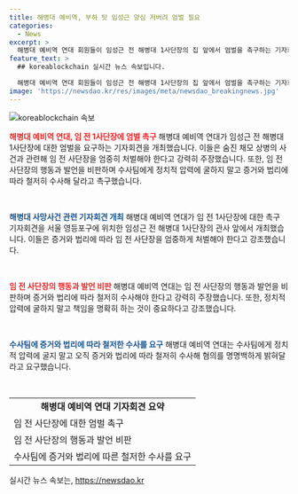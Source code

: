 ```yaml
---
title: 해병대 예비역, 부하 탓 임성근 양심 저버려 엄벌 필요
categories:
  - News
excerpt: >
  해병대 예비역 연대 회원들이 임성근 전 해병대 1사단장의 집 앞에서 엄벌을 촉구하는 기자회견을 했다. 사건과 관련해 증거와 법리에 따라 임 전 사단장을 엄정하게 처벌해야 한다고 밝히고, 책임을 피하는 행위와 증인 선서 거부를 강력히 비판했다. 또한, 정치적 압력에 굴지 말고 오직 증거와 법리에 따라 수사해 혐의를 명백히 밝혀야 한다고 주장했다.
feature_text: >
  ## koreablockchain 실시간 뉴스 속보입니다.

  해병대 예비역 연대 회원들이 임성근 전 해병대 1사단장의 집 앞에서 엄벌을 촉구하는 기자회견을 했다. 사건과 관련해 증거와 법리에 따라 임 전 사단장을 엄정하게 처벌해야 한다고 밝히고, 책임을 피하는 행위와 증인 선서 거부를 강력히 비판했다. 또한, 정치적 압력에 굴지 말고 오직 증거와 법리에 따라 수사해 혐의를 명백히 밝혀야 한다고 주장했다.
image: 'https://newsdao.kr/res/images/meta/newsdao_breakingnews.jpg'
---
```


<p><img src="https://newsdao.kr/res/images/meta/newsdao_breakingnews.jpg" alt="koreablockchain 속보" /></p>

<p><b><span style="color: #ee2323;">해병대 예비역 연대, 임 전 1사단장에 엄벌 촉구</span></b>
해병대 예비역 연대가 임성근 전 해병대 1사단장에 대한 엄벌을 요구하는 기자회견을 개최했습니다. 이들은 숨진 채모 상병의 사건과 관련해 임 전 사단장을 엄중히 처벌해야 한다고 강력히 주장했습니다. 또한, 임 전 사단장의 행동과 발언을 비판하며 수사팀에게 정치적 압력에 굴하지 말고 증거와 법리에 따라 철저히 수사해 달라고 촉구했습니다.</p>

<p data-ke-size="size16">&nbsp;</p>

<p><b><span style="color: #1a5490;">해병대 사망사건 관련 기자회견 개최</span></b>
해병대 예비역 연대가 임 전 1사단장에 대한 촉구 기자회견을 서울 영등포구에 위치한 임성근 전 해병대 1사단장의 관사 앞에서 개최했습니다. 이들은 증거와 법리에 따라 임 전 사단장을 엄중하게 처벌해야 한다고 강조했습니다.</p>

<p data-ke-size="size16">&nbsp;</p>

<p><b><span style="color: #ee2323;">임 전 사단장의 행동과 발언 비판</span></b>
해병대 예비역 연대는 임 전 사단장의 행동과 발언을 비판하며 증거와 법리에 따라 철저히 수사해야 한다고 강력히 주장했습니다. 또한, 정치적 압력에 굴하지 말고 책임을 명확히 하는 것이 중요하다고 강조했습니다.</p>

<p data-ke-size="size16">&nbsp;</p>

<p><b><span style="color: #1a5490;">수사팀에 증거와 법리에 따라 철저한 수사를 요구</span></b>
해병대 예비역 연대는 수사팀에게 정치적 압력에 굴지 말고 오직 증거와 법리에 따라 철저히 수사해 혐의를 명명백하게 밝혀달라고 요구했습니다.</p>

<p data-ke-size="size16">&nbsp;</p>

<table>
  <tbody>
    <tr>
      <td style="text-align: center; height: 17px;"><b>해병대 예비역 연대 기자회견 요약</b></td>
    </tr>
    <tr>
      <td style="text-align: left; height: 17px;">임 전 사단장에 대한 엄벌 촉구</td>
    </tr>
    <tr>
      <td style="text-align: left; height: 17px;">임 전 사단장의 행동과 발언 비판</td>
    </tr>
    <tr>
      <td style="text-align: left; height: 17px;">수사팀에 증거와 법리에 따른 철저한 수사를 요구</td>
    </tr>
  </tbody>
</table>
실시간 뉴스 속보는, <a href="https://newsdao.kr" rel="dofollow">https://newsdao.kr</a>


